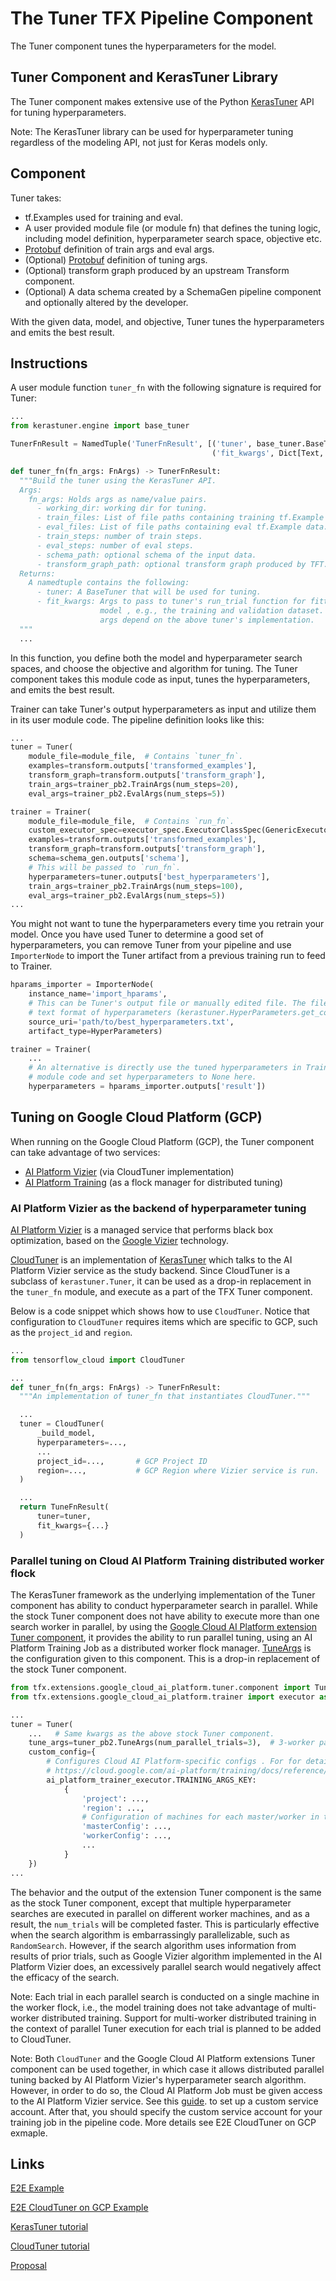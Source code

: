 # The Tuner TFX Pipeline Component

The Tuner component tunes the hyperparameters for the model.

## Tuner Component and KerasTuner Library

The Tuner component makes extensive use of the Python
[KerasTuner](https://www.tensorflow.org/tutorials/keras/keras_tuner) API for
tuning hyperparameters.

Note: The KerasTuner library can be used for hyperparameter tuning regardless of
the modeling API, not just for Keras models only.

## Component

Tuner takes:

*   tf.Examples used for training and eval.
*   A user provided module file (or module fn) that defines the tuning logic,
    including model definition, hyperparameter search space, objective etc.
*   [Protobuf](https://developers.google.com/protocol-buffers) definition of
    train args and eval args.
*   (Optional) [Protobuf](https://developers.google.com/protocol-buffers)
    definition of tuning args.
*   (Optional) transform graph produced by an upstream Transform component.
*   (Optional) A data schema created by a SchemaGen pipeline component and
    optionally altered by the developer.

With the given data, model, and objective, Tuner tunes the hyperparameters and
emits the best result.

## Instructions

A user module function `tuner_fn` with the following signature is required for
Tuner:

```python
...
from kerastuner.engine import base_tuner

TunerFnResult = NamedTuple('TunerFnResult', [('tuner', base_tuner.BaseTuner),
                                             ('fit_kwargs', Dict[Text, Any])])

def tuner_fn(fn_args: FnArgs) -> TunerFnResult:
  """Build the tuner using the KerasTuner API.
  Args:
    fn_args: Holds args as name/value pairs.
      - working_dir: working dir for tuning.
      - train_files: List of file paths containing training tf.Example data.
      - eval_files: List of file paths containing eval tf.Example data.
      - train_steps: number of train steps.
      - eval_steps: number of eval steps.
      - schema_path: optional schema of the input data.
      - transform_graph_path: optional transform graph produced by TFT.
  Returns:
    A namedtuple contains the following:
      - tuner: A BaseTuner that will be used for tuning.
      - fit_kwargs: Args to pass to tuner's run_trial function for fitting the
                    model , e.g., the training and validation dataset. Required
                    args depend on the above tuner's implementation.
  """
  ...
```

In this function, you define both the model and hyperparameter search spaces,
and choose the objective and algorithm for tuning. The Tuner component takes
this module code as input, tunes the hyperparameters, and emits the best result.

Trainer can take Tuner's output hyperparameters as input and utilize them in
its user module code. The pipeline definition looks like this:

```python
...
tuner = Tuner(
    module_file=module_file,  # Contains `tuner_fn`.
    examples=transform.outputs['transformed_examples'],
    transform_graph=transform.outputs['transform_graph'],
    train_args=trainer_pb2.TrainArgs(num_steps=20),
    eval_args=trainer_pb2.EvalArgs(num_steps=5))

trainer = Trainer(
    module_file=module_file,  # Contains `run_fn`.
    custom_executor_spec=executor_spec.ExecutorClassSpec(GenericExecutor),
    examples=transform.outputs['transformed_examples'],
    transform_graph=transform.outputs['transform_graph'],
    schema=schema_gen.outputs['schema'],
    # This will be passed to `run_fn`.
    hyperparameters=tuner.outputs['best_hyperparameters'],
    train_args=trainer_pb2.TrainArgs(num_steps=100),
    eval_args=trainer_pb2.EvalArgs(num_steps=5))
...
```

You might not want to tune the hyperparameters every time you retrain your
model. Once you have used Tuner to determine a good set of hyperparameters, you
can remove Tuner from your pipeline and use `ImporterNode` to import the Tuner
artifact from a previous training run to feed to Trainer.

```python
hparams_importer = ImporterNode(
    instance_name='import_hparams',
    # This can be Tuner's output file or manually edited file. The file contains
    # text format of hyperparameters (kerastuner.HyperParameters.get_config())
    source_uri='path/to/best_hyperparameters.txt',
    artifact_type=HyperParameters)

trainer = Trainer(
    ...
    # An alternative is directly use the tuned hyperparameters in Trainer's user
    # module code and set hyperparameters to None here.
    hyperparameters = hparams_importer.outputs['result'])
```

## Tuning on Google Cloud Platform (GCP)

When running on the Google Cloud Platform (GCP), the Tuner component can take
advantage of two services:

*   [AI Platform Vizier](https://cloud.google.com/ai-platform/optimizer/docs/overview)
    (via CloudTuner implementation)
*   [AI Platform Training](https://cloud.google.com/ai-platform/training/docs)
    (as a flock manager for distributed tuning)

### AI Platform Vizier as the backend of hyperparameter tuning

[AI Platform Vizier](https://cloud.google.com/ai-platform/optimizer/docs/overview)
is a managed service that performs black box optimization, based on the
[Google Vizier](https://storage.googleapis.com/pub-tools-public-publication-data/pdf/bcb15507f4b52991a0783013df4222240e942381.pdf)
technology.

[CloudTuner](https://github.com/tensorflow/cloud/blob/master/src/python/tensorflow_cloud/tuner/tuner.py)
is an implementation of
[KerasTuner](https://www.tensorflow.org/tutorials/keras/keras_tuner) which talks
to the AI Platform Vizier service as the study backend. Since CloudTuner is a
subclass of `kerastuner.Tuner`, it can be used as a drop-in replacement in the
`tuner_fn` module, and execute as a part of the TFX Tuner component.

Below is a code snippet which shows how to use `CloudTuner`. Notice that
configuration to `CloudTuner` requires items which are specific to GCP, such as
the `project_id` and `region`.

```python
...
from tensorflow_cloud import CloudTuner

...
def tuner_fn(fn_args: FnArgs) -> TunerFnResult:
  """An implementation of tuner_fn that instantiates CloudTuner."""

  ...
  tuner = CloudTuner(
      _build_model,
      hyperparameters=...,
      ...
      project_id=...,       # GCP Project ID
      region=...,           # GCP Region where Vizier service is run.
  )

  ...
  return TuneFnResult(
      tuner=tuner,
      fit_kwargs={...}
  )

```

### Parallel tuning on Cloud AI Platform Training distributed worker flock

The KerasTuner framework as the underlying implementation of the Tuner component
has ability to conduct hyperparameter search in parallel. While the stock Tuner
component does not have ability to execute more than one search worker in
parallel, by using the
[Google Cloud AI Platform extension Tuner component](https://github.com/tensorflow/tfx/blob/master/tfx/extensions/google_cloud_ai_platform/tuner/component.py),
it provides the ability to run parallel tuning, using an AI Platform Training
Job as a distributed worker flock manager.
[TuneArgs](https://github.com/tensorflow/tfx/blob/master/tfx/proto/tuner.proto)
is the configuration given to this component. This is a drop-in replacement of
the stock Tuner component.

```python
from tfx.extensions.google_cloud_ai_platform.tuner.component import Tuner
from tfx.extensions.google_cloud_ai_platform.trainer import executor as ai_platform_trainer_executor

...
tuner = Tuner(
    ...   # Same kwargs as the above stock Tuner component.
    tune_args=tuner_pb2.TuneArgs(num_parallel_trials=3),  # 3-worker parallel
    custom_config={
        # Configures Cloud AI Platform-specific configs . For for details, see
        # https://cloud.google.com/ai-platform/training/docs/reference/rest/v1/projects.jobs#traininginput.
        ai_platform_trainer_executor.TRAINING_ARGS_KEY:
            {
                'project': ...,
                'region': ...,
                # Configuration of machines for each master/worker in the flock.
                'masterConfig': ...,
                'workerConfig': ...,
                ...
            }
    })
...

```

The behavior and the output of the extension Tuner component is the same as the
stock Tuner component, except that multiple hyperparameter searches are executed
in parallel on different worker machines, and as a result, the `num_trials` will
be completed faster. This is particularly effective when the search algorithm is
embarrassingly parallelizable, such as `RandomSearch`. However, if the search
algorithm uses information from results of prior trials, such as Google Vizier
algorithm implemented in the AI Platform Vizier does, an excessively parallel
search would negatively affect the efficacy of the search.

Note: Each trial in each parallel search is conducted on a single machine in the
worker flock, i.e., the model training does not take advantage of multi-worker
distributed training. Support for multi-worker distributed training in the
context of parallel Tuner execution for each trial is planned to be added to
CloudTuner.

Note: Both `CloudTuner` and the Google Cloud AI Platform extensions Tuner
component can be used together, in which case it allows distributed parallel
tuning backed by AI Platform Vizier's hyperparameter search algorithm. However,
in order to do so, the Cloud AI Platform Job must be given access to the AI
Platform Vizier service. See this
[guide](https://cloud.google.com/ai-platform/training/docs/custom-service-account#custom).
to set up a custom service account. After that, you should specify the custom
service account for your training job in the pipeline code. More details see E2E
CloudTuner on GCP exmaple.

## Links

[E2E Example](https://github.com/tensorflow/tfx/blob/master/tfx/examples/iris/iris_pipeline_native_keras.py)

[E2E CloudTuner on GCP Example](https://github.com/tensorflow/tfx/blob/master/tfx/examples/iris/iris_pipeline_native_keras_kubeflow_pipeline.py)

[KerasTuner tutorial](https://www.tensorflow.org/tutorials/keras/keras_tuner)

[CloudTuner tutorial](https://github.com/GoogleCloudPlatform/ai-platform-samples/blob/master/notebooks/samples/optimizer/ai_platform_optimizer_tuner.ipynb)

[Proposal](https://github.com/tensorflow/community/blob/master/rfcs/20200420-tfx-tuner-component.md)
